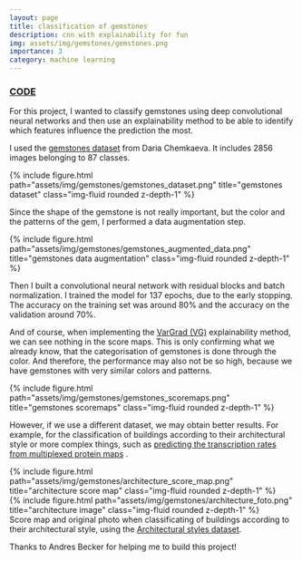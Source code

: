 ```yaml
---
layout: page
title: classification of gemstones
description: cnn with explainability for fun
img: assets/img/gemstones/gemstones.png
importance: 3
category: machine learning
---
```


### <a href="https://github.com/loremendez/Gemstones">CODE</a>

For this project, I wanted to classify gemstones using deep convolutional neural networks and then use an explainability method to be able to identify which features influence the prediction the most.

I used the <a href="https://www.kaggle.com/lsind18/gemstones-images">gemstones dataset</a> from Daria Chemkaeva. It includes 2856 images belonging to 87 classes.

<div class="row">
    <div class="col-sm mt-3 mt-md-0">
        {% include figure.html path="assets/img/gemstones/gemstones_dataset.png" title="gemstones dataset" class="img-fluid rounded z-depth-1" %}
    </div>
</div>

Since the shape of the gemstone is not really important, but the color and the patterns of the gem, I performed a data augmentation step.

<div class="row">
    <div class="col-sm mt-3 mt-md-0">
        {% include figure.html path="assets/img/gemstones/gemstones_augmented_data.png" title="gemstones data augmentation" class="img-fluid rounded z-depth-1" %}
    </div>
</div>

Then I built a convolutional neural network with residual blocks and batch normalization. I trained the model for 137 epochs, due to the early stopping. The accuracy on the training set was around 80% and the accuracy on the validation around 70%.

And of course, when implementing the <a href="https://arxiv.org/abs/1810.03307">VarGrad (VG)</a> explainability method, we can see nothing in the score maps. This is only confirming what we already know, that the categorisation of gemstones is done through the color. And therefore, the performance may also not be so high, because we have gemstones with very similar colors and patterns.

<div class="row">
    <div class="col-sm mt-3 mt-md-0">
        {% include figure.html path="assets/img/gemstones/gemstones_scoremaps.png" title="gemstones scoremaps" class="img-fluid rounded z-depth-1" %}
    </div>
</div>

However, if we use a different dataset, we may obtain better results. For example, for the classification of buildings according to their architectural style or more complex things, such as <a href="https://github.com/andresbecker/master_thesis/tree/main">predicting the transcription rates from multiplexed protein maps</a> .

<div class="row">
    <div class="col-sm mt-3 mt-md-0">
        {% include figure.html path="assets/img/gemstones/architecture_score_map.png" title="architecture score map" class="img-fluid rounded z-depth-1" %}
    </div>
    <div class="col-sm mt-3 mt-md-0">
        {% include figure.html path="assets/img/gemstones/architecture_foto.png" title="architecture image" class="img-fluid rounded z-depth-1" %}
    </div>
</div>
<div class="caption">
    Score map and original photo when classificating of buildings according to their architectural style, using the <a href="https://arxiv.org/abs/1810.03307">Architectural styles dataset</a>.
</div>

Thanks to Andres Becker for helping me to build this project!